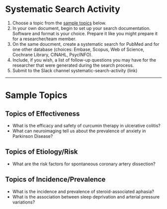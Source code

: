 # Systematic Search Activity
<ol>
  <li> Choose a topic from the <a href="#sample-topics">sample topics</a> below.</li>
<li> In your own document, begin to set up your search documentation. Software and format is your choice. Prepare it like you might prepare it for a researcher/team member.</li>
<li> On the same doucment, create a systematic search for PubMed and for one other database (choices: Embase, Scopus, Web of Science, Cochrane Library, CINAHL, PsycINFO).</li>
  <li> Include, if you wish, a list of follow-up questions you may have for the researcher that were generated during the search process.</li>
  <li> Submit to the Slack channel systematic-search-activity (link)</li>
  </ol>
  
  <hr/>
  
  # Sample Topics
  
  ## Topics of Effectiveness
  <ul>
  <li>What is the efficacy and safety of curcumin therapy in ulcerative colitis?</li>
  <li>What can neuroimaging tell us about the prevalence of anxiety in Parkinson Disease?</li>
  </ul>
  
  ## Topics of Etiology/Risk
  
  <ul>
  <li>What are the risk factors for spontaneous coronary artery dissection?</li>
  </ul>
  
  ## Topics of Incidence/Prevalence
  
  <ul>
  <li> What is the incidence and prevalence of steroid-associated aphasia?</li>
  <li> What is the association between sleep deprivation and arterial pressure variations?</li>
  </ul>
  
  
